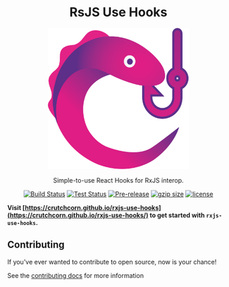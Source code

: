 <div align="center">
<h1>RsJS Use Hooks</h1>

<img
height="320"
width="320"
alt="The RxJS logo animal being caught by a fish-hook"
src="./docs/public/logo.svg"
/>

<p>Simple-to-use React Hooks for RxJS interop.</p>

</div>


<div align="center">

[![Build Status](https://img.shields.io/github/actions/workflow/status/crutchcorn/rxjs-use-hooks/build.yml?branch=main)](https://github.com/crutchcorn/rxjs-use-hooks/actions/workflows/validate.yml?query=branch%3Amain)
[![Test Status](https://img.shields.io/github/actions/workflow/status/crutchcorn/rxjs-use-hooks/test.yml?branch=main&label=tests)](https://github.com/crutchcorn/rxjs-use-hooks/actions/workflows/validate.yml?query=branch%3Amain)
[![Pre-release](https://img.shields.io/npm/v/rxjs-use-hooks.svg)](https://npm.im/rxjs-use-hooks)
[![gzip size](https://img.badgesize.io/https://unpkg.com/rxjs-use-hooks@latest/dist/rxjs-use-hooks.cjs?compression=gzip)](https://unpkg.com/browse/rxjs-use-hooks@latest/dist/rxjs-use-hooks.cjs)
[![license](https://badgen.now.sh/badge/license/MIT)](./LICENSE.md)

</div>

**Visit [https://crutchcorn.github.io/rxjs-use-hooks](https://crutchcorn.github.io/rxjs-use-hooks/) to get started with `rxjs-use-hooks`.**

## Contributing

If you've ever wanted to contribute to open source, now is your chance!

See the [contributing docs](./CONTRIBUTING.md) for more information
